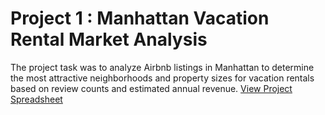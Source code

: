 # Project 1 : Manhattan Vacation Rental Market Analysis
The project task was to analyze Airbnb listings in Manhattan to determine the most attractive neighborhoods and property sizes for vacation rentals based on review counts and estimated annual revenue.
[View Project Spreadsheet](https://docs.google.com/spreadsheets/d/1iLTDEs6gpsBcCMyMsBjEeDC7lwfjkz-iH7cqZoJg7sg/edit?usp=sharing) 
